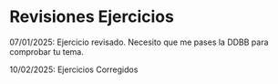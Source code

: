 # Revisiones Ejercicios
07/01/2025: Ejercicio revisado.
Necesito que me pases la DDBB para comprobar tu tema.


10/02/2025: Ejercicios Corregidos
